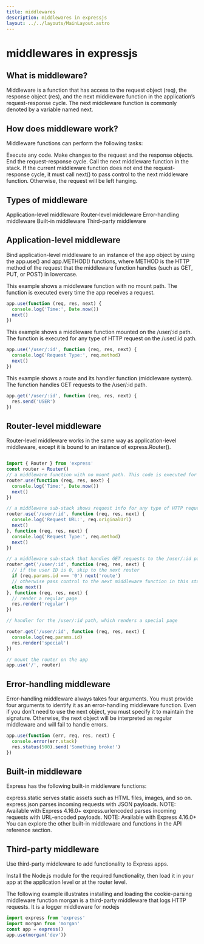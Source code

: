 ```yaml
---
title: middlewares
description: middlewares in expressjs
layout: ../../layouts/MainLayout.astro
---
```


# middlewares in expressjs
## What is middleware?
Middleware is a function that has access to the request object (req), the response object (res), and the next middleware function in the application’s request-response cycle. The next middleware function is commonly denoted by a variable named next.

## How does middleware work?
Middleware functions can perform the following tasks:

Execute any code.
Make changes to the request and the response objects.
End the request-response cycle.
Call the next middleware function in the stack.
If the current middleware function does not end the request-response cycle, it must call next() to pass control to the next middleware function. Otherwise, the request will be left hanging.

## Types of middleware
Application-level middleware
Router-level middleware
Error-handling middleware
Built-in middleware
Third-party middleware
## Application-level middleware
Bind application-level middleware to an instance of the app object by using the app.use() and app.METHOD() functions, where METHOD is the HTTP method of the request that the middleware function handles (such as GET, PUT, or POST) in lowercase.

This example shows a middleware function with no mount path. The function is executed every time the app receives a request.

```js
app.use(function (req, res, next) {
  console.log('Time:', Date.now())
  next()
})
```
This example shows a middleware function mounted on the /user/:id path. The function is executed for any type of HTTP request on the /user/:id path.

```js
app.use('/user/:id', function (req, res, next) {
  console.log('Request Type:', req.method)
  next()
})
```
This example shows a route and its handler function (middleware system). The function handles GET requests to the /user/:id path.

```js
app.get('/user/:id', function (req, res, next) {
  res.send('USER')
})
```
## Router-level middleware
Router-level middleware works in the same way as application-level middleware, except it is bound to an instance of express.Router().

```js

import { Router } from 'express'
const router = Router()
// a middleware function with no mount path. This code is executed for every request to the router
router.use(function (req, res, next) {
  console.log('Time:', Date.now())
  next()
})

// a middleware sub-stack shows request info for any type of HTTP request to the /user/:id path
router.use('/user/:id', function (req, res, next) {
  console.log('Request URL:', req.originalUrl)
  next()
}, function (req, res, next) {
  console.log('Request Type:', req.method)
  next()
})

// a middleware sub-stack that handles GET requests to the /user/:id path
router.get('/user/:id', function (req, res, next) {
  // if the user ID is 0, skip to the next router
  if (req.params.id === '0') next('route')
  // otherwise pass control to the next middleware function in this stack
  else next()
}, function (req, res, next) {
  // render a regular page
  res.render('regular')
})

// handler for the /user/:id path, which renders a special page

router.get('/user/:id', function (req, res, next) {
  console.log(req.params.id)
  res.render('special')
})

// mount the router on the app
app.use('/', router)
```
## Error-handling middleware
Error-handling middleware always takes four arguments. You must provide four arguments to identify it as an error-handling middleware function. Even if you don’t need to use the next object, you must specify it to maintain the signature. Otherwise, the next object will be interpreted as regular middleware and will fail to handle errors.

```js
app.use(function (err, req, res, next) {
  console.error(err.stack)
  res.status(500).send('Something broke!')
})
```
## Built-in middleware

Express has the following built-in middleware functions:

express.static serves static assets such as HTML files, images, and so on.
express.json parses incoming requests with JSON payloads. NOTE: Available with Express 4.16.0+
express.urlencoded parses incoming requests with URL-encoded payloads. NOTE: Available with Express 4.16.0+
You can explore the other built-in middleware and functions in the API reference section.

## Third-party middleware
Use third-party middleware to add functionality to Express apps.

Install the Node.js module for the required functionality, then load it in your app at the application level or at the router level.

The following example illustrates installing and loading the cookie-parsing middleware function 
morgan is a third-party middleware that logs HTTP requests. It is a logger middleware for nodejs

```js
import express from 'express'
import morgan from 'morgan'
const app = express()
app.use(morgan('dev'))
```
